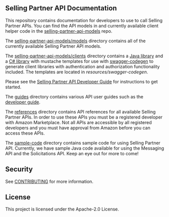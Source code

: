 ## Selling Partner API Documentation
This repository contains documentation for developers to use to call Selling Partner APIs. You can find the API models in and currently available client helper code in the [selling-partner-api-models](https://github.com/amzn/selling-partner-api-models) repo.

The [selling-partner-api-models/models](https://github.com/amzn/selling-partner-api-models/tree/main/models) directory contains all of the currently available Selling Partner API models.

The [selling-partner-api-models/clients](https://github.com/amzn/selling-partner-api-models/tree/main/clients) directory contains a [Java library](https://github.com/amzn/selling-partner-api-models/tree/main/clients/sellingpartner-api-aa-java) and a [C# library](https://github.com/amzn/selling-partner-api-models/tree/main/clients/sellingpartner-api-aa-csharp) with mustache templates for use with [swagger-codegen](https://swagger.io/tools/swagger-codegen/) to generate client libraries with authentication and authorization functionality included. The templates are located in *resources/swagger-codegen*.

Please see the [Selling Partner API Developer Guide](https://github.com/amzn/selling-partner-api-docs/blob/main/guides/developer-guide/SellingPartnerApiDeveloperGuide.md) for instructions to get started.

The [guides](https://github.com/amzn/selling-partner-api-docs/tree/main/guides) directory contains various API user guides such as the [developer guide](https://github.com/amzn/selling-partner-api-docs/tree/main/guides/developer-guide).

The [references](https://github.com/amzn/selling-partner-api-docs/tree/main/references) directory contains API references for all available Selling Partner APIs. In order to use these APIs you must be a registered developer with Amazon Marketplace. Not all APIs are accessible by all registered developers and you must have approval from Amazon before you can access these APIs.

The [sample-code](https://github.com/amzn/selling-partner-api-docs/tree/main/sample-code) directory contains sample code for using Selling Partner API. Currently, we have sample Java code available for using the Messaging API and the Solicitations API. Keep an eye out for more to come!

## Security

See [CONTRIBUTING](CONTRIBUTING.md#security-issue-notifications) for more information.

## License

This project is licensed under the Apache-2.0 License.


